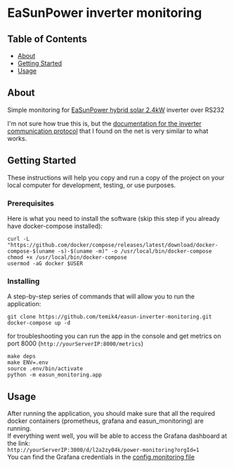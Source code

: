 # EaSunPower inverter monitoring

## Table of Contents

- [About](#about)
- [Getting Started](#getting_started)
- [Usage](#usage)

## About <a name = "about"></a>
Simple monitoring for <a href="https://www.easunpower.com/products/easun-power-pwm-3kva-2400w-24v-solar-inverter-off-grid-hybrid-220v-80a-charging-current" target="_blank">EaSunPower hybrid solar 2.4kW</a> inverter over RS232

I'm not sure how true this is, but the [documentation for the inverter communication protocol](HS_MS_MSX_RS232_Protocol_20140822_after_current_upgrade.pdf) that I found on the net is very similar to what works.

## Getting Started <a name = "getting_started"></a>

These instructions will help you copy and run a copy of the project on your local computer for development, testing, or use purposes.

### Prerequisites

Here is what you need to install the software (skip this step if you already have docker-compose installed):

```
curl -L "https://github.com/docker/compose/releases/latest/download/docker-compose-$(uname -s)-$(uname -m)" -o /usr/local/bin/docker-compose
chmod +x /usr/local/bin/docker-compose
usermod -aG docker $USER
```

### Installing

A step-by-step series of commands that will allow you to run the application:

```
git clone https://github.com/temik4/easun-inverter-monitoring.git
docker-compose up -d
```

for troubleshooting you can run the app in the console and get metrics on port 8000 (```http://yourServerIP:8000/metrics```)

```
make deps
make ENV=.env
source .env/bin/activate
python -m easun_monitoring.app
```


## Usage <a name = "usage"></a>

After running the application, you should make sure that all the required docker containers (prometheus, grafana and easun_monitoring) are running.</br>
If everything went well, you will be able to access the Grafana dashboard at the link:</br> ```http://yourServerIP:3000/d/l2a2zy04k/power-monitoring?orgId=1```</br>
You can find the Grafana credentials in the [config.monitoring file](grafana/config.monitoring)
